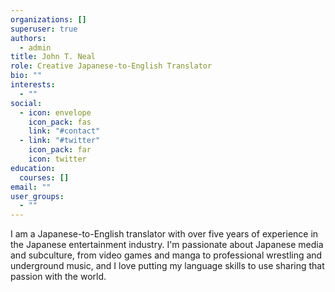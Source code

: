 ```yaml
---
organizations: []
superuser: true
authors:
  - admin
title: John T. Neal
role: Creative Japanese-to-English Translator
bio: ""
interests:
  - ""
social:
  - icon: envelope
    icon_pack: fas
    link: "#contact"
  - link: "#twitter"
    icon_pack: far
    icon: twitter
education:
  courses: []
email: ""
user_groups:
  - ""
---
```

I am a Japanese-to-English translator with over five years of experience in the Japanese entertainment industry. I'm passionate about Japanese media and subculture, from video games and manga to professional wrestling and underground music, and I love putting my language skills to use sharing that passion with the world.